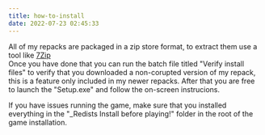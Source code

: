 ```yaml
---
title: how-to-install
date: 2022-07-23 02:45:33
---
```

All of my repacks are packaged in a zip store format, to extract them use a tool like <a href="https://www.7-zip.org/"> 7Zip </a> <br>
Once you have done that you can run the batch file titled "Verify install files" to verify that you downloaded a non-corupted version of my repack, this is a feature only included in my newer repacks. After that you are free to launch the "Setup.exe" and follow the on-screen instrucions.<br>

If you have issues running the game, make sure that you installed everything in the "_Redists Install before playing!" folder in the root of the game installation.
